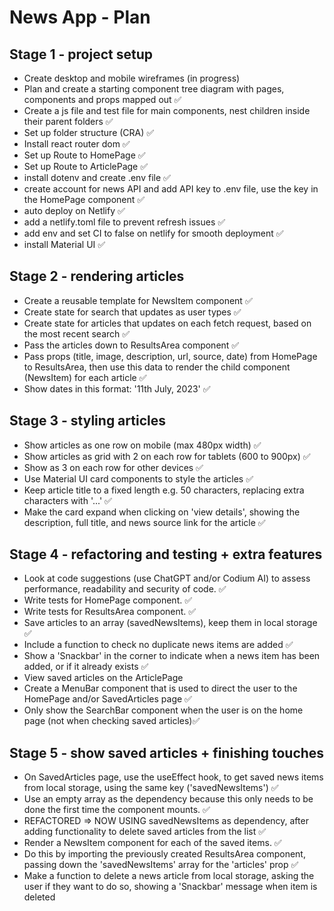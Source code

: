 # News App - Plan

## Stage 1 - project setup

- Create desktop and mobile wireframes (in progress)
- Plan and create a starting component tree diagram with pages, components and props mapped out ✅
- Create a js file and test file for main components, nest children inside their parent folders ✅
- Set up folder structure (CRA) ✅
- Install react router dom ✅
- Set up Route to HomePage ✅
- Set up Route to ArticlePage ✅
- install dotenv and create .env file ✅
- create account for news API and add API key to .env file, use the key in the HomePage component ✅
- auto deploy on Netlify ✅
- add a netlify.toml file to prevent refresh issues ✅
- add env and set CI to false on netlify for smooth deployment ✅
- install Material UI ✅

## Stage 2 - rendering articles

- Create a reusable template for NewsItem component ✅
- Create state for search that updates as user types ✅
- Create state for articles that updates on each fetch request, based on the most recent search ✅
- Pass the articles down to ResultsArea component ✅
- Pass props (title, image, description, url, source, date) from HomePage to ResultsArea, then use this data to render the child component (NewsItem) for each article ✅
- Show dates in this format: '11th July, 2023' ✅

## Stage 3 - styling articles

- Show articles as one row on mobile (max 480px width) ✅
- Show articles as grid with 2 on each row for tablets (600 to 900px) ✅
- Show as 3 on each row for other devices ✅
- Use Material UI card components to style the articles ✅
- Keep article title to a fixed length e.g. 50 characters, replacing extra characters with '...' ✅
- Make the card expand when clicking on 'view details', showing the description, full title, and news source link for the article ✅

## Stage 4 - refactoring and testing + extra features

- Look at code suggestions (use ChatGPT and/or Codium AI) to assess performance, readability and security of code. ✅
- Write tests for HomePage component. ✅
- Write tests for ResultsArea component. ✅
- Save articles to an array (savedNewsItems), keep them in local storage ✅
- Include a function to check no duplicate news items are added ✅
- Show a 'Snackbar' in the corner to indicate when a news item has been added, or if it already exists ✅
- View saved articles on the ArticlePage
- Create a MenuBar component that is used to direct the user to the HomePage and/or SavedArticles page ✅
- Only show the SearchBar component when the user is on the home page (not when checking saved articles)✅

## Stage 5 - show saved articles + finishing touches

- On SavedArticles page, use the useEffect hook, to get saved news items from local storage, using the same key ('savedNewsItems') ✅
- Use an empty array as the dependency because this only needs to be done the first time the component mounts. ✅
- REFACTORED => NOW USING savedNewsItems as dependency, after adding functionality to delete saved articles from the list ✅
- Render a NewsItem component for each of the saved items. ✅
- Do this by importing the previously created ResultsArea component, passing down the 'savedNewsItems' array for the 'articles' prop ✅
- Make a function to delete a news article from local storage, asking the user if they want to do so, showing a 'Snackbar' message when item is deleted
